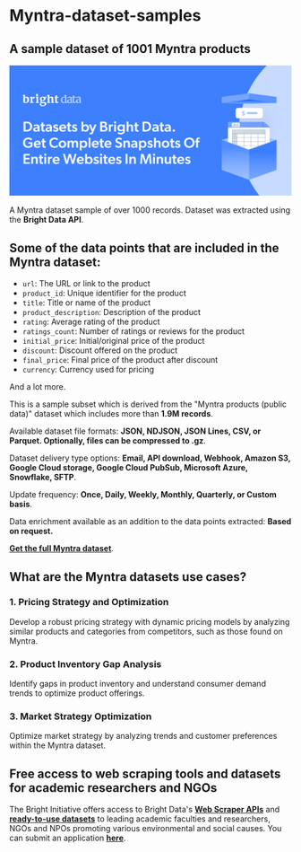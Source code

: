 # Myntra-dataset-samples

<h2>A sample dataset of 1001 Myntra products</h2>

![Myntra dataset header](https://github.com/luminati-io/myntra-dataset-sample/blob/main/Myntra-datasets.png)

A Myntra dataset sample of over 1000 records. Dataset was extracted using the <b>Bright Data API</b>.

<h2>Some of the data points that are included in the Myntra dataset:</h2>

* ```url```: The URL or link to the product
* ```product_id```: Unique identifier for the product
* ```title```: Title or name of the product
* ```product_description```: Description of the product
* ```rating```: Average rating of the product
* ```ratings_count```: Number of ratings or reviews for the product
* ```initial_price```: Initial/original price of the product
* ```discount```: Discount offered on the product
* ```final_price```: Final price of the product after discount
* ```currency```: Currency used for pricing

And a lot more.

This is a sample subset which is derived from the "Myntra products (public data)"
dataset which includes more than <b>1.9M records</b>.

Available dataset file formats: <b>JSON, NDJSON, JSON Lines, CSV, or Parquet. Optionally, files can be compressed to .gz</b>.

Dataset delivery type options: <b>Email, API download, Webhook, Amazon S3, Google Cloud storage, Google Cloud PubSub, Microsoft Azure, Snowflake, SFTP</b>.

Update frequency: <b>Once, Daily, Weekly, Monthly, Quarterly, or Custom basis</b>.

Data enrichment available as an addition to the data points extracted: <b>Based on request.</b>

<b>[Get the full Myntra dataset](https://brightdata.com/products/datasets/myntra)</b>.

<h2>What are the Myntra datasets use cases?</h2>

<h3>1. Pricing Strategy and Optimization</h3>
Develop a robust pricing strategy with dynamic pricing models by analyzing similar products and categories from competitors, such as those found on Myntra.

<h3>2. Product Inventory Gap Analysis</h3>
Identify gaps in product inventory and understand consumer demand trends to optimize product offerings.

<h3>3. Market Strategy Optimization</h3>
Optimize market strategy by analyzing trends and customer preferences within the Myntra dataset.

<h2>Free access to web scraping tools and datasets for academic researchers and NGOs</h2>

The Bright Initiative offers access to Bright Data's <b>[Web Scraper APIs](https://brightdata.com/products/web-scraper)</b> and <b>[ready-to-use datasets](https://brightdata.com/products/datasets)</b> to leading academic faculties and researchers, NGOs and NPOs promoting various environmental and social causes. You can submit an application <b>[here](https://brightinitiative.com)</b>.
